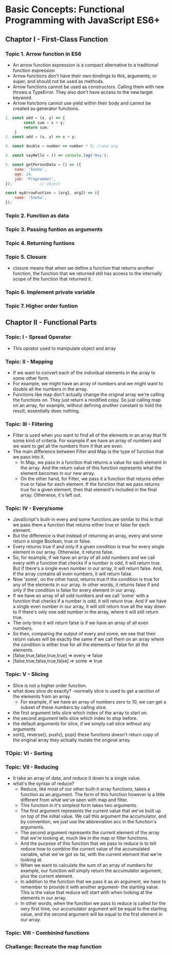 <!-- @format -->

# Basic Concepts: Functional Programming with JavaScript ES6+

## Chaptor I - First-Class Function

### Topic 1. Arrow function in ES6

- An arrow function expression is a compact alternative to a traditional function expression
- Arrow functions don't have their own bindings to this, arguments, or super, and should not be used as methods.
- Arrow functions cannot be used as constructors. Calling them with new throws a TypeError. They also don't have access to the new.target keyword.
- Arrow functions cannot use yield within their body and cannot be created as generator functions.

```javascript
1. const add = (x, y) => {
        const sum = x + y;
        return sum;
    }
2. const add = (x, y) => x + y;

3. const double = number => number * 2; //one arg

4. const sayHello = () => console.log('Hey');

5. const getPersonData = () => ({
    name: 'Sneha',
    age: 24,
    job: 'Programmer',
});            // object

const myArrowFuntion = (arg1, arg2) => ({
    name: 'Sneha',
});
```

### Topic 2. Function as data

### Topic 3. Passing funtion as arguments

### Topic 4. Returning funtions

### Topic 5. Closure

- closure means that when we define a function that returns another function, the function that we returned still has access to the internally scope of the function that returned it.

### Topic 6. Implement private variable

### Topic 7. Higher order funtion

## Chaptor II - Functional Parts

### Topic: I - Spread Operator

- This oprator used to manipulate object and array

### Topic: II - Mapping

- If we want to convert each of the individual elements in the array to some other form.
- For example, we might have an array of numbers and we might want to double all the numbers in the array.
- Functions like map don't actually change the original array we're calling the functions on. They just return a modified copy. So just calling map on an array, for example, without defining another constant to hold the result, essentially does nothing.

### Topic: III - Filtering

- Filter is used when you want to find all of the elements in an array that fit some kind of criteria. For example if we have an array of numbers and we want to get all the numbers from it that are even.
- The main difference between Filter and Map is the type of function that we pass into it.
  - In Map, we pass in a function that returns a value for each element in the array. And the return value of this function represents what the element becomes in our new array.
  - On the other hand, for Filter, we pass it a function that returns either true or false for each element. If the function that we pass returns true for a given element, then that element's included in the final array. Otherwise, it's left out.

### Topic: IV - Every/some

- JavaScript's built-in every and some functions are similar to this in that we pass them a function that returns either true or false for each element.
- But the difference is that instead of returning an array, every and some return a single Boolean, true or false.
- Every returns true if and only if a given condition is true for every single element in our array. Otherwise, it returns false.
- So, for example, if we have an array of all odd numbers and we call every with a function that checks if a number is odd, it will return true. But if there's a single even number in our array, it will return false. And, if the array contains all even numbers, it will return false.
- Now 'some', on the other hand, returns true if the condition is true for any of the elements in our array. In other words, it returns false if and only if the condition is false for every element in our array.
- If we have an array of all odd numbers and we call 'some' with a function that checks if a number is odd, it will return true. And if we have a single even number in our array, it will still return true all the way down to if there's only one odd number in the array, where it will still return true.
- The only time it will return false is if we have an array of all even numbers.
- So then, comparing the output of every and some, we see that their return values will be exactly the same if we call them on an array where the condition is either true for all the elements or false for all the elements.
- [false,true,false,true,true] => every => false
- [false,true,false,true,false] => some => true

### Topic: V - Slicing

- Slice is not a higher order function.
- what does slice do exactly?
  -normally slice is used to get a section of the elements from an array.
  - For example, if we have an array of numbers zero to 10, we can get a subset of these numbers by calling slice.
- the first argument tells slice which index of the array to start on.
- the second argument tells slice which index to stop before.
- the default arguments for slice, if we simply call slice without any arguments
- sort(), reverse(), push(), pop() these functions doesn't return copy of the original array they actually mutate the original array.

### TOpic: VI - Sorting

### Topic: VII - Reducing

- It take an array of data, and reduce it down to a single value.
- what's the syntax of reduce?
  - Reduce, like most of our other built-it array functions, takes a function as an argument. The form of this function however is a little different from what we've seen with map and filter.
  - This function in it's simplest form takes two arguments.
  - The first argument represents the current value that we've built up on top of the initial value. We call this argument the accumulator, and by convention, we just use the abbreviation acc in the function's arguments.
  - The second argument represents the current element of the array that we're looking at, much like in the map or filter functions.
  - And the purpose of this function that we pass to reduce is to tell reduce how to combine the current value of the accumulated variable, what we've got so far, with the current element that we're looking at.
  - When we want to calculate the sum of an array of numbers for example, our function will simply return the accumulator argument, plus the current element.
  - In addition to the function that we pass it as an argument, we have to remember to provide it with another argument- the starting value. This is the value that reduce will start with when looking at the elements in our array.
  - In other words, when the function we pass to reduce is called for the very first time, our accumulator argument will be equal to the starting value, and the second argument will be equal to the first element in our array.

### Topic: VIII - Combinind functions

### Challange: Recreate the map function
